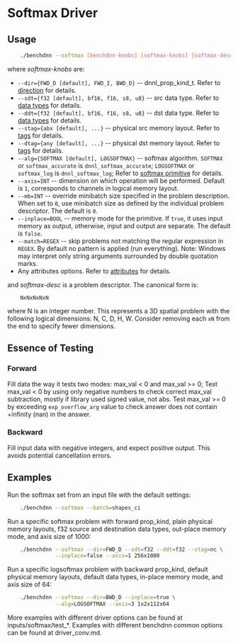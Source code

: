 # Softmax Driver

## Usage
``` sh
    ./benchdnn --softmax [benchdnn-knobs] [softmax-knobs] [softmax-desc] ...
```

where *softmax-knobs* are:

 - `--dir={FWD_D [default], FWD_I, BWD_D}` -- dnnl_prop_kind_t.
            Refer to [direction](knobs_dir.md) for details.
 - `--sdt={f32 [default], bf16, f16, s8, u8}` -- src data type.
            Refer to [data types](knobs_dt.md) for details.
 - `--ddt={f32 [default], bf16, f16, s8, u8}` -- dst data type.
            Refer to [data types](knobs_dt.md) for details.
 - `--stag={abx [default], ...}` -- physical src memory layout.
            Refer to [tags](knobs_tag.md) for details.
 - `--dtag={any [default], ...}` -- physical dst memory layout.
            Refer to [tags](knobs_tag.md) for details.
 - `--alg={SOFTMAX [default], LOGSOFTMAX}` -- softmax algorithm.
            `SOFTMAX` or `softmax_accurate` is `dnnl_softmax_accurate`;
            `LOGSOFTMAX` or `softmax_log` is `dnnl_softmax_log`;
            Refer to [softmax primitive](https://oneapi-src.github.io/oneDNN/dev_guide_softmax.html)
            for details.
 - `--axis=INT` -- dimension on which operation will be performed.
            Default is `1`, corresponds to channels in logical memory layout.
 - `--mb=INT` -- override minibatch size specified in the problem description.
             When set to `0`, use minibatch size as defined by the individual
             problem descriptor. The default is `0`.
 - `--inplace=BOOL` -- memory mode for the primitive. If `true`, it uses input
            memory as output, otherwise, input and output are separate.
            The default is `false`.
 - `--match=REGEX` -- skip problems not matching the regular expression in
            `REGEX`. By default no pattern is applied (run everything).
            Note: Windows may interpret only string arguments surrounded by
            double quotation marks.
 - Any attributes options. Refer to [attributes](knobs_attr.md) for details.

and *softmax-desc* is a problem descriptor. The canonical form is:
```
    NxNxNxNxN
```
where N is an integer number. This represents a 3D spatial problem with the
following logical dimensions: N, C, D, H, W. Consider removing each `xN` from
the end to specify fewer dimensions.


## Essence of Testing
### Forward
Fill data the way it tests two modes: max_val < 0 and max_val >= 0;
Test max_val < 0 by using only negative numbers to check correct max_val
subtraction, mostly if library used signed value, not abs.
Test max_val >= 0 by exceeding `exp_overflow_arg` value to check answer does not
contain +infinity (nan) in the answer.

### Backward
Fill input data with negative integers, and expect positive output. This avoids
potential cancellation errors.


## Examples

Run the softmax set from an input file with the default settings:
``` sh
    ./benchdnn --softmax --batch=shapes_ci
```

Run a specific softmax problem with forward prop_kind, plain physical memory
layouts, f32 source and destination data types, out-place memory mode, and axis
size of 1000:
``` sh
    ./benchdnn --softmax --dir=FWD_D --sdt=f32 --ddt=f32 --stag=nc \
               --inplace=false --axis=1 256x1000
```

Run a specific logsoftmax problem with backward prop_kind, default physical
memory layouts, default data types, in-place memory mode, and axis size of 64:
``` sh
    ./benchdnn --softmax --dir=BWD_D --inplace=true \
               --alg=LOGSOFTMAX --axis=3 1x2x112x64
```

More examples with different driver options can be found at
inputs/softmax/test_\*. Examples with different benchdnn common options can be
found at driver_conv.md.
